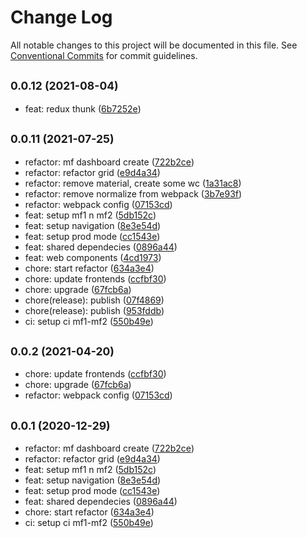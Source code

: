 # Change Log

All notable changes to this project will be documented in this file.
See [Conventional Commits](https://conventionalcommits.org) for commit guidelines.

## <small>0.0.12 (2021-08-04)</small>

* feat: redux thunk ([6b7252e](https://github.com/gmahechas/erp/commit/6b7252e))





## <small>0.0.11 (2021-07-25)</small>

* refactor: mf dashboard create ([722b2ce](https://github.com/gmahechas/erp/commit/722b2ce))
* refactor: refactor grid ([e9d4a34](https://github.com/gmahechas/erp/commit/e9d4a34))
* refactor: remove material, create some wc ([1a31ac8](https://github.com/gmahechas/erp/commit/1a31ac8))
* refactor: remove normalize from webpack ([3b7e93f](https://github.com/gmahechas/erp/commit/3b7e93f))
* refactor: webpack config ([07153cd](https://github.com/gmahechas/erp/commit/07153cd))
* feat: setup mf1 n mf2 ([5db152c](https://github.com/gmahechas/erp/commit/5db152c))
* feat: setup navigation ([8e3e54d](https://github.com/gmahechas/erp/commit/8e3e54d))
* feat: setup prod mode ([cc1543e](https://github.com/gmahechas/erp/commit/cc1543e))
* feat: shared dependecies ([0896a44](https://github.com/gmahechas/erp/commit/0896a44))
* feat: web components ([4cd1973](https://github.com/gmahechas/erp/commit/4cd1973))
* chore: start refactor ([634a3e4](https://github.com/gmahechas/erp/commit/634a3e4))
* chore: update frontends ([ccfbf30](https://github.com/gmahechas/erp/commit/ccfbf30))
* chore: upgrade ([67fcb6a](https://github.com/gmahechas/erp/commit/67fcb6a))
* chore(release): publish ([07f4869](https://github.com/gmahechas/erp/commit/07f4869))
* chore(release): publish ([953fddb](https://github.com/gmahechas/erp/commit/953fddb))
* ci: setup ci mf1-mf2 ([550b49e](https://github.com/gmahechas/erp/commit/550b49e))





## <small>0.0.2 (2021-04-20)</small>

* chore: update frontends ([ccfbf30](https://github.com/gmahechas/erp/commit/ccfbf30))
* chore: upgrade ([67fcb6a](https://github.com/gmahechas/erp/commit/67fcb6a))
* refactor: webpack config ([07153cd](https://github.com/gmahechas/erp/commit/07153cd))





## <small>0.0.1 (2020-12-29)</small>

* refactor: mf dashboard create ([722b2ce](https://github.com/gmahechas/erp/commit/722b2ce))
* refactor: refactor grid ([e9d4a34](https://github.com/gmahechas/erp/commit/e9d4a34))
* feat: setup mf1 n mf2 ([5db152c](https://github.com/gmahechas/erp/commit/5db152c))
* feat: setup navigation ([8e3e54d](https://github.com/gmahechas/erp/commit/8e3e54d))
* feat: setup prod mode ([cc1543e](https://github.com/gmahechas/erp/commit/cc1543e))
* feat: shared dependecies ([0896a44](https://github.com/gmahechas/erp/commit/0896a44))
* chore: start refactor ([634a3e4](https://github.com/gmahechas/erp/commit/634a3e4))
* ci: setup ci mf1-mf2 ([550b49e](https://github.com/gmahechas/erp/commit/550b49e))
